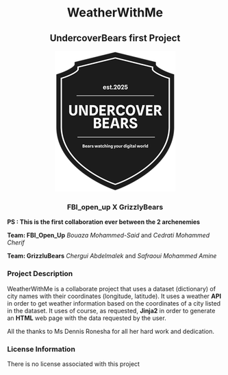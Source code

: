<h1 align="center"> WeatherWithMe</h1>
<h2 align="center"> UndercoverBears first Project </h2>

<p align="center">
  <img src="./logo.png" alt="Sorry no image"/>
</p>

<h3 align="center">FBI_open_up X GrizzlyBears </h5>

**PS : This is the first collaboration ever between the 2 archenemies** 

**Team: FBI_Open_Up**
*Bouaza Mohammed-Said* and
*Cedrati Mohammed Cherif*

**Team: GrizzluBears**
*Chergui Abdelmalek* and
*Safraoui Mohammed Amine*

### Project Description
WeatherWithMe is a collaborate project that uses a dataset (dictionary) of city names with their coordinates (longitude, latitude).
It uses a weather **API** in order to get weather information based on the coordinates of a city listed in the dataset. It uses of course, as requested, **Jinja2** in order to generate an **HTML** web page with the data requested by the user.

All the thanks to Ms Dennis Ronesha for all her hard work and dedication.

### License Information
There is no license associated with this project
